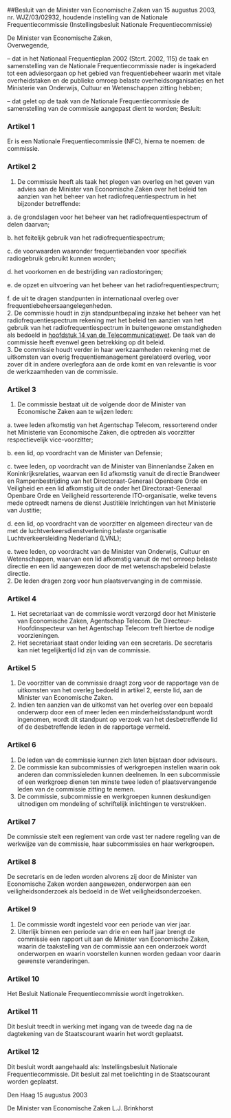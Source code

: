 <meta http-equiv='Content-Type' content='text/html; charset=utf-8' />

##Besluit van de Minister van Economische Zaken van 15 augustus 2003, nr. WJZ/03/02932, houdende instelling van de Nationale Frequentiecommissie (Instellingsbesluit Nationale Frequentiecommissie)

De Minister van Economische Zaken,  
Overwegende, 

– dat in het Nationaal Frequentieplan 2002 (Stcrt. 2002, 115) de taak en samenstelling van de Nationale Frequentiecommissie nader is ingekaderd tot een adviesorgaan op het gebied van frequentiebeheer waarin met vitale overheidstaken en de publieke omroep belaste overheidsorganisaties en het Ministerie van Onderwijs, Cultuur en Wetenschappen zitting hebben;   

– dat gelet op de taak van de Nationale Frequentiecommissie de samenstelling van de commissie aangepast dient te worden;     Besluit:    

### Artikel  1  

Er is een Nationale Frequentiecommissie (NFC), hierna te noemen: de commissie. 

### Artikel  2  

1.  De commissie heeft als taak het plegen van overleg en het geven van advies aan de Minister van Economische Zaken over het beleid ten aanzien van het beheer van het radiofrequentiespectrum in het bijzonder betreffende:  

a. de grondslagen voor het beheer van het radiofrequentiespectrum of delen daarvan;  

b. het feitelijk gebruik van het radiofrequentiespectrum;  

c. de voorwaarden waaronder frequentiebanden voor specifiek radiogebruik gebruikt kunnen worden;  

d. het voorkomen en de bestrijding van radiostoringen;  

e. de opzet en uitvoering van het beheer van het radiofrequentiespectrum;  

f. de uit te dragen standpunten in internationaal overleg over frequentiebeheersaangelegenheden.    
2.  De commissie houdt in zijn standpuntbepaling inzake het beheer van het radiofrequentiespectrum rekening met het beleid ten aanzien van het gebruik van het radiofrequentiespectrum in buitengewone omstandigheden als bedoeld in [hoofdstuk 14 van de Telecommunicatiewet](../../../../../wet/telecommunicatiewet/BWBR0009950/README.md). De taak van de commissie heeft evenwel geen betrekking op dit beleid.   
3.  De commissie houdt verder in haar werkzaamheden rekening met de uitkomsten van overig frequentiemanagement gerelateerd overleg, voor zover dit in andere overlegfora aan de orde komt en van relevantie is voor de werkzaamheden van de commissie.  

### Artikel  3  

1.  De commissie bestaat uit de volgende door de Minister van Economische Zaken aan te wijzen leden:  

a. twee leden afkomstig van het Agentschap Telecom, ressorterend onder het Ministerie van Economische Zaken, die optreden als voorzitter respectievelijk vice-voorzitter;  

b. een lid, op voordracht van de Minister van Defensie;  

c. twee leden, op voordracht van de Minister van Binnenlandse Zaken en Koninkrijksrelaties, waarvan een lid afkomstig vanuit de directie Brandweer en Rampenbestrijding van het Directoraat-Generaal Openbare Orde en Veiligheid en een lid afkomstig uit de onder het Directoraat-Generaal Openbare Orde en Veiligheid ressorterende ITO-organisatie, welke tevens mede optreedt namens de dienst Justitiële Inrichtingen van het Ministerie van Justitie;  

d. een lid, op voordracht van de voorzitter en algemeen directeur van de met de luchtverkeersdienstverlening belaste organisatie Luchtverkeersleiding Nederland (LVNL);  

e. twee leden, op voordracht van de Minister van Onderwijs, Cultuur en Wetenschappen, waarvan een lid afkomstig vanuit de met omroep belaste directie en een lid aangewezen door de met wetenschapsbeleid belaste directie.    
2.  De leden dragen zorg voor hun plaatsvervanging in de commissie.  

### Artikel  4  

1.  Het secretariaat van de commissie wordt verzorgd door het Ministerie van Economische Zaken, Agentschap Telecom. De Directeur-Hoofdinspecteur van het Agentschap Telecom treft hiertoe de nodige voorzieningen.   
2.  Het secretariaat staat onder leiding van een secretaris. De secretaris kan niet tegelijkertijd lid zijn van de commissie.  

### Artikel  5  

1.  De voorzitter van de commissie draagt zorg voor de rapportage van de uitkomsten van het overleg bedoeld in artikel 2, eerste lid, aan de Minister van Economische Zaken.   
2.  Indien ten aanzien van de uitkomst van het overleg over een bepaald onderwerp door een of meer leden een minderheidsstandpunt wordt ingenomen, wordt dit standpunt op verzoek van het desbetreffende lid of de desbetreffende leden in de rapportage vermeld.  

### Artikel  6  

1.  De leden van de commissie kunnen zich laten bijstaan door adviseurs.   
2.  De commissie kan subcommissies of werkgroepen instellen waarin ook anderen dan commissieleden kunnen deelnemen. In een subcommissie of een werkgroep dienen ten minste twee leden of plaatsvervangende leden van de commissie zitting te nemen.   
3.  De commissie, subcommissie en werkgroepen kunnen deskundigen uitnodigen om mondeling of schriftelijk inlichtingen te verstrekken.  

### Artikel  7  

De commissie stelt een reglement van orde vast ter nadere regeling van de werkwijze van de commissie, haar subcommissies en haar werkgroepen. 

### Artikel  8  

De secretaris en de leden worden alvorens zij door de Minister van Economische Zaken worden aangewezen, onderworpen aan een veiligheidsonderzoek als bedoeld in de Wet veiligheidsonderzoeken. 

### Artikel  9  

1.  De commissie wordt ingesteld voor een periode van vier jaar.   
2.  Uiterlijk binnen een periode van drie en een half jaar brengt de commissie een rapport uit aan de Minister van Economische Zaken, waarin de taakstelling van de commissie aan een onderzoek wordt onderworpen en waarin voorstellen kunnen worden gedaan voor daarin gewenste veranderingen.  

### Artikel  10  

Het Besluit Nationale Frequentiecommissie wordt ingetrokken. 

### Artikel  11  

Dit besluit treedt in werking met ingang van de tweede dag na de dagtekening van de Staatscourant waarin het wordt geplaatst. 

### Artikel  12  

Dit besluit wordt aangehaald als: Instellingsbesluit Nationale Frequentiecommissie. 
Dit besluit zal met toelichting in de Staatscourant worden geplaatst.   

Den Haag 
15 augustus 2003    

De 
Minister van Economische Zaken 
L.J. Brinkhorst      
